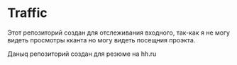 # Traffic

Этот репозиторий создан для отслеживания входного, так-как я не могу видеть просмотры кканта но могу видеть посещния проэкта.

Даныq репозиторий создан для резюме на hh.ru
